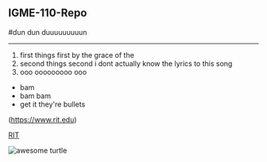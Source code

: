 ## IGME-110-Repo
#dun dun duuuuuuuuun

---

1. first things first by the grace of the
2. second things second i dont actually know the lyrics to this song
3. ooo ooooooooo ooo

- bam
- bam bam
- get it they're bullets

(https://www.rit.edu)

[RIT](https://www.rit.edu)

![awesome turtle]([https://i.redd.it/mjndu1i28baf1.gif](https://encrypted-tbn0.gstatic.com/images?q=tbn:ANd9GcSFwHOErE12ztGx1wvcVkOWZr1FRTUAlQy9hQ&s))
